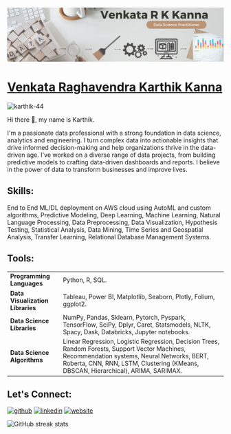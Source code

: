 ![Data Professional](https://github.com/karthik-44/karthik-44/blob/main/ll_banner.jpg)

# [Venkata Raghavendra Karthik Kanna](https://github.com/karthik-44/)  
<p align="left"> <img src="https://komarev.com/ghpvc/?username=karthik-44&label=Profile%20views&color=0e75b6&style=flat" alt="karthik-44" /> </p>  



Hi there 👋, my name is Karthik.  

I'm a passionate data professional with a strong foundation in data science, analytics and engineering. I turn complex data into actionable insights that drive informed decision-making and help organizations thrive in the data-driven age. I've worked on a diverse range of data projects, from building predictive models to crafting data-driven dashboards and reports. I believe in the power of data to transform businesses and improve lives.

## Skills:  
End to End ML/DL deployment on AWS cloud using AutoML and custom algorithms, Predictive Modeling, Deep Learning, Machine Learning, Natural Language Processing, Data Preprocessing, Data Visualization, Hypothesis Testing, Statistical Analysis, Data Mining, Time Series and Geospatial Analysis, Transfer Learning, Relational Database Management Systems.

## Tools:
|  |  |
|---|---|
|**Programming Languages**| Python, R, SQL. | 
|**Data Visualization Libraries**| Tableau, Power BI, Matplotlib, Seaborn, Plotly, Folium, ggplot2.|  
|**Data Science Libraries**| NumPy, Pandas, Sklearn, Pytorch, Pyspark, TensorFlow, SciPy, Dplyr, Caret, Statsmodels, NLTK, Spacy, Dask, Databricks, Jupyter notebooks.  |
|**Data Science Algorithms**| Linear Regression, Logistic Regression, Decision Trees, Random Forests, Support Vector Machines, Recommendation systems, Neural Networks, BERT, Roberta, CNN, RNN, LSTM, Clustering (KMeans, DBSCAN, Hierarchical), ARIMA, SARIMAX. | 




## Let's Connect:
[<img src='https://cdn.jsdelivr.net/npm/simple-icons@3.0.1/icons/github.svg' alt='github' height='40'>](https://github.com/karthik-44)
[<img src='https://cdn.jsdelivr.net/npm/simple-icons@3.0.1/icons/linkedin.svg' alt='linkedin' height='40'>](https://www.linkedin.com/in/vkanna01/)
[<img src='https://cdn.jsdelivr.net/npm/simple-icons@3.0.1/icons/icloud.svg' alt='website' height='40'>](https://kvrkarthik.com/)  


![GitHub streak stats](https://streak-stats.demolab.com/?user=karthik-44)  



